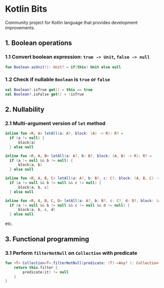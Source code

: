 # Kotlin Bits
Community project for Kotlin language that provides development improvements.

## 1. Boolean operations ##

### 1.1 Convert boolean expression: `true -> Unit`, `false -> null` ###

```kotlin
fun Boolean.asUnit(): Unit? = if(this) Unit else null
```

### 1.2 Check if nullable `Boolean` is `true` or `false` ###

```kotlin
val Boolean?.isTrue get() = this == true
val Boolean?.isFalse get() = !isTrue
```

## 2. Nullability ##

### 2.1 Multi-argument version of `let` method ###

```kotlin
inline fun <R, A> letAll(a: A?, block: (A) -> R): R? =
  if (a != null) {
      block(a)
  } else null
```
```kotlin
inline fun <R, A, B> letAll(a: A?, b: B?, block: (A, B) -> R): R? =
  if (a != null && b != null) {
      block(a, b)
  } else null
```
```kotlin
inline fun <R, A, B, C> letAll(a: A?, b: B?, c: C?, block: (A, B, C) -> R): R? =
  if (a != null && b != null && c != null) {
      block(a, b, c)
  } else null
```
```kotlin
inline fun <R, A, B, C, D> letAll(a: A?, b: B?, c: C?, d: D?, block: (A, B, C, D) -> R): R? =
  if (a != null && b != null && c != null && d != null) {
      block(a, b, c, d)
  } else null
```
etc.

## 3. Functional programming ##

### 3.1 Perform `filterNotNull` on `Collection` with predicate ###

```kotlin
fun <T> Collection<T>.filterNotNull(predicate: (T)->Any? ): Collection<T> {
    return this.filter {
        predicate(it) != null
    }
}
```


